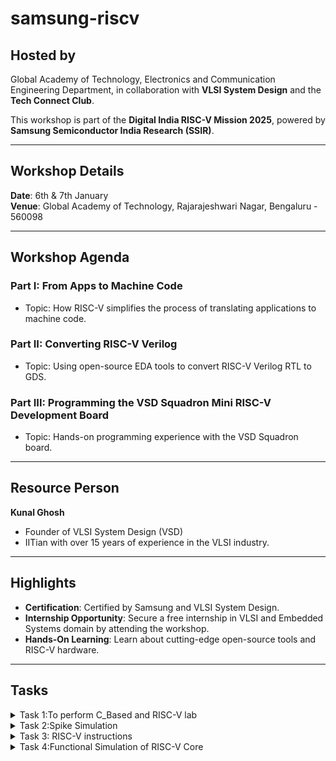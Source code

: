 # samsung-riscv
## Hosted by
Global Academy of Technology, Electronics and Communication Engineering Department, in collaboration with **VLSI System Design** and the **Tech Connect Club**.

This workshop is part of the **Digital India RISC-V Mission 2025**, powered by **Samsung Semiconductor India Research (SSIR)**.

---

## Workshop Details
**Date**: 6th & 7th January  
**Venue**: Global Academy of Technology, Rajarajeshwari Nagar, Bengaluru - 560098

---

## Workshop Agenda

### **Part I: From Apps to Machine Code**
- Topic: How RISC-V simplifies the process of translating applications to machine code.

### **Part II: Converting RISC-V Verilog**
- Topic: Using open-source EDA tools to convert RISC-V Verilog RTL to GDS.

### **Part III: Programming the VSD Squadron Mini RISC-V Development Board**
- Topic: Hands-on programming experience with the VSD Squadron board.

---

## Resource Person
**Kunal Ghosh**
- Founder of VLSI System Design (VSD)
- IITian with over 15 years of experience in the VLSI industry.

---

## Highlights
- **Certification**: Certified by Samsung and VLSI System Design.
- **Internship Opportunity**: Secure a free internship in VLSI and Embedded Systems domain by attending the workshop.
- **Hands-On Learning**: Learn about cutting-edge open-source tools and RISC-V hardware.

---
## Tasks
<details>
<summary> Task 1:To perform C_Based and RISC-V lab  </summary>
<br> 

- To create a GitHub repository named "samsung-riscv" and watch the provided videos to understand the program flow.
  
-  Install the RISC-V toolchain using the VDI link mentioned in the shared PDF
   
- Refer to the C-based and RISC-V-based lab videos, replicate the steps on your machine, and capture snapshots of the process with the current date/time visible.
 
- simple c program
 ![c based lab](https://github.com/user-attachments/assets/05ff9317-f20d-498c-b46d-a5d2cb5bc973)

- disassembly code
-![c_to_Riscv_simpleprg](https://github.com/user-attachments/assets/ea20198d-e420-4bde-b301-bdc1081e5f1f)

-![riscv_based_2](https://github.com/user-attachments/assets/309f6139-a1f5-4f7d-9f7e-f0278751271e)
</details>

<details>
<summary> Task 2:Spike Simulation  </summary>
<br>
-Spike is a RISC-V architecture simulator that allows for the simulation of RISC-V programs and software stacks.

-The objective is to execute the `fact.c` code using both the `GCC compiler` and the `RISC-V  compiler`
, ensuring that both produce identical outputs in the terminal. To compile the code with the GCC compiler, use the following command.
- step 1:Compile the c code using `gcc copmiler` 
 ```Step1
$ gcc fact.c
$ ./a.out
```
- step 2: Compile the code with `riscv compiler`
 ![c_program](https://github.com/user-attachments/assets/6040b90d-d5fc-4973-96fb-648fdd01fcdf)
- using -O1 instruction.
```step2
$ riscv64-unknown-elf-gcc -O1 -mabi=lp64 -march=rv64i -o fact.o fact.c
```
![O1](https://github.com/user-attachments/assets/fa363937-08de-49b5-afbe-70d711bc10a9)
- using -Ofast instruction.
```
$ riscv64-unknown-elf-gcc -Ofast -mabi=lp64 -march=rv64i -o fact.o fact.c
```
![Ofast](https://github.com/user-attachments/assets/27731e46-5aef-4557-8c82-d0481f38eda5)

- Open the Objdump of code by using the below command
```bash
$ riscv64-unknown-elf-objdump -d sum_1ton.o | less  
```
- Open the debugger in another terminal by using the below command
```bash
$  spike -d pk fact.o 
```
- The rest steps are shown in the following snapshot.
![spike](https://github.com/user-attachments/assets/161d1bdd-5b8a-4ea6-8907-42a2746c3d38)
</details>
<details>
<summary> Task 3: RISC-V instructions</summary>

  ## RISC-V Instruction Types

### R-Type:

- Purpose: Used for register-to-register operations (e.g., addition, subtraction, bitwise operations).
> Fields: The layout for a **U-type** instruction is as follows
>| func7 | rs2 | rs1 | func3 | rd | opcode |
>|-------|----|----|-------|-----|-------|
>| 7 bits | 5 bits |5 bits |3 bits |5 bits | 7 bits |
- Example: add rd, rs1, rs2.
---
### I-Type:

- Purpose: Used for immediate arithmetic operations, loads, and JALR.
> Fields: The layout for an **I-type** instruction is as follows:
> | imm[11:0] | rs1 | func3 | rd | opcode |
> |-----------|-----|-------|----|--------|
> | 12 bits | 5 bits  | 3 bits | 5 bits | 7 bits |
- Example: addi rd, rs1, imm or ld rd, offset(rs1).
---
### S-Type:

- Purpose: Used for store instructions (storing register values to memory).
> Fields: The layout for an **S-type** instruction is as follows:
> | imm[11:5] | rs2 |rs1 | func3 | imm[4:0] | opcode |
> |-----------|-----|-----|------|----------|--------|
> | 7 bits | 5 bits  | 5 bits | 3 bits | 5 bits | 7 bits |
- Example: sb rs2, offset(rs1).
---
### B-Type:

- Purpose: Used for branch instructions (conditional jumps).
> Fields: The layout for an **B-type** instruction is as follows:
> | imm [12] | imm[10:5] | rs2 |rs1 | func3 | imm[4:1] | imm[11] | opcode |
> |----------|-----------|-----|----|-------|----------|--------|--------|
> | 1 bit | 6 bits  | 5 bits |5 bits | 3 bits | 4 bits | 1bits | 7 bits |
- Example: beq rs1, rs2, offset.
---
### U-Type:

- Purpose: Used for loading upper immediate values into a register.
> Fields:The layout for an **U-type** instruction is as follows:
> | imm[31:12] | rd | opcode |
>|------------|----|--------|
>| 20 bits | 5 bits | 7 bits |
- Example: auipc rd, imm.
---
 ### J-Type:

- Purpose: Used for jump instructions (e.g., jal).
> Fields:The layout for an **J-type** instruction is as follows:
> | imm [20] | imm[10:1] | imm[11] | imm[19:12] | rd | opcode |
> |----------|-----------|---------|------------|---|----------|
> | 1 bit | 11 bits  | 1 bit |7 bits | 5 bits | 7 bits |
- Example: jal rd, offset.

---
### Here is the 15 unique RISCV instructions 
- 1 
```
add r10, r1, r2
```
> The RISC-V instruction format for `add ` is **R-type** ,meaning it adds the values stored in register r1 and register r2 and stores the result in register r10.
> The layout for a **R-type** instruction is as follows
>| func7 | rs2 | rs1 | func3 | rd | opcode |
>|-------|----|----|-------|-----|-------|
>| 7 bits | 5 bits |5 bits |3 bits |5 bits | 7 bits |
>
> opcode for LUI : 000000   
> rd : r10 = 01010   
> rt : 00001
> rs2 : 00010 
> funct3 : 00000 
> funct7 : 100000

---
#### 32-bit Instruction Encoding:00000010101100000000_01010_0110111
---
- 2 
```
addi sp,sp, -48
```
> The RISC-V instruction format for `ADDI` is **I-type**,which is used for instructions that add an immediate value to a resistor .
> The layout for an **I-type** instruction is as follows:
> | imm[11:0] | rs1 | func3 | rd | opcode |
> |-----------|-----|-------|----|--------|
> | 12 bits | 5 bits  | 3 bits | 5 bits | 7 bits |
>
> opcode for ADDI : 0010011   
> imm[11:0] (12 bits) -48 : 1111111111100  
> rd :  00010   
> rs1 : 00010 (register `sp`,which is x2)   
> funct3 for ADDI: 000   

 ---
#### 32-bit Instruction Encoding: 1111111111000000_00010_000_00010_0010011
---
-  3 
```
sd ra, 40(sp)
```
> The RISC-V instruction format for `SD` is **S-type**,which is used for instructions that add an immediate value to a resistor .
> The layout for an **S-type** instruction is as follows:
> | imm[11:5] | rs2 |rs1 | func3 | imm[4:0] | opcode |
> |-----------|-----|-----|------|----------|--------|
> | 7 bits | 5 bits  | 5 bits | 3 bits | 5 bits | 7 bits |
>
> opcode for SD : 0100011   
> imm[11:5] (7 bits for the upper part of the immediate) :0000100   
> imm[4:0] (5 bits for the lower part of the immediate) :  00000  
> rs1 : 00010 (register `sp`,which is x2)    
> rs2 : 00001 (register `x1` binary representation of 1)  
> func3 for SD: 011    

 ---
 #### 32-bit Instruction Encoding: 0000100_00001_00010_011_00000_0100011
---
 -  4 
 ```
auipc a5, 0xffff0
```
> The RISC-V instruction format for `AUIPC` is **U-type**,which is used for computing the sum of program counter (PC) and a 20-bit immediate value,and stores in resistor a5. 
> The layout for an **U-type** instruction is as follows:
> | imm[31:12] | rd | opcode |
>|------------|----|--------|
>| 20 bits | 5 bits | 7 bits |
>
> opcode for AUPIC :0010111
> rd (5 bits) `a5`(register x15) : 01111  
> imm[31:12] (20 bits) :1111111111111111   
> rs1 : N/A     
> rs2 : N/A  
> func3 for SD: N/A  

---
#### 32-bit Instruction Encoding:1111111111111111_01111_0010111

---
 -  5 
```
beqz a5, 10158
```
> The RISC-V instruction format for `BEQZ` is **B-type**,this instruction checks if the value in register `a5` is zero .If it is , the program branches to the offset `0x10158 `
> The layout for an **B-type** instruction is as follows:
> | imm [12] | imm[10:5] | rs2 |rs1 | func3 | imm[4:1] | imm[11] | opcode |
> |----------|-----------|-----|----|-------|----------|--------|--------|
> | 1 bit | 6 bits  | 5 bits |5 bits | 3 bits | 4 bits | 1bits | 7 bits |
>
> opcode for BEQZ : 1100011  
> imm[12] (1 bit) :0  
> imm[10:5] (6 bits) :000001  
> rs1 : (x15) 01111   
> rs2 : (x0) 00000  
> func3 for BEQ:000
> imm[4:1] (5 bits) : 01111
> imm[11] (1 bit):0
---
#### 32-bit Instruction Encoding:0_000001_00000_01111_000_01111_0_1100011

 ----
 - 6 
```
jalr zero, 0
```
> The RISC-V instruction format for `JALR` is **J-type**The instruction "jalr zero, 0" is an assembly language instruction in the RISC-V architecture. It stands for "Jump and Link Register.
> The layout for an **J-type** instruction is as follows:
> | imm [20] | imm[10:1] | imm[11] | imm[19:12] | rd | opcode |
> |----------|-----------|---------|------------|---|----------|
> | 1 bit | 11 bits  | 1 bit |7 bits | 5 bits | 7 bits |
>
> opcode for JALR : 1100111  
> imm[20] (1 bit) :0
> imm[10:1] (7 bits) :000001
> imm[11] (1 bit) :0
> imm[19:12] (7 bits) :000001
> rd : (x15) 01111   
> 
---
#### 32-bit Instruction Encoding:0_000001_0_000001_01111_1100111
 ----
 - 7
```
sb a5, 1944(gp)
```
> The RISC-V instruction format for `SB` is **S-type**,it means to store the byte value contained in the register `a5` into the memory address calculated by adding the immediate value `1944` to the address contained in the register `gp`
> The layout for an **S-type** instruction is as follows:
> | imm[11:5] | rs2 |rs1 | func3 | imm[4:0] | opcode |
> |-----------|-----|-----|------|----------|--------|
> | 7 bits | 5 bits  | 5 bits | 3 bits | 5 bits | 7 bits |
>
> opcode for SB : 0100011   
> imm[11:5] (6 bits of upper part of 1944) :0111100  
> imm[4:0] (5 bits of lower part of 1944) :11000   
> rs1 (register ,x3) gp : 01111    
> rs2 (register ,x15) a5 : 00000   
> func3 for SB:000 
---
#### 32-bit Instruction Encoding:0111100_00000_01111_000_11000_0100011
----
 - 8
```
bnez a5, 101ec
```
> The RISC-V instruction format for `BNEZ` is **B-type** ,this instruction checks if the value in the register `a5` is not zero.If the condition is true, it branches to the target address `101ec`. The branch target is calculated relative to the program counter `(PC)`.
> The layout for an **B-type** instruction is as follows:
> | imm [12] | imm[10:5] | rs2 |rs1 | func3 | imm[4:1] | imm[11] | opcode |
> |----------|-----------|-----|----|-------|----------|--------|--------|
> | 1 bit | 6 bits  | 5 bits |5 bits | 3 bits | 4 bits | 1bits | 7 bits |
> 
> opcode for SB : 1100011
> imm[12]  : 0
> imm[10:5] (6 bits) :000000
> imm[4:1] (4 bits) :1100
> imm[0]:0 
> rs1 (register ,x15) a5: 01111    
> rs2 (register ,x0) x0 : 00000   
> func3 for BNEZ:001
---
#### 32-bit Instruction Encoding:0_000000_00000_01111_001_1100_0_1100011
----
- 9
```
addiw sp,sp, -2
```
> The RISC-V instruction format for `ADDIW` is **I-type**,which is used for instructions that add an immediate value to a resistor .
> The layout for an **I-type** instruction is as follows:
> | imm[11:0] | rs1 | func3 | rd | opcode |
> |-----------|-----|-------|----|--------|
> | 12 bits | 5 bits  | 3 bits | 5 bits | 7 bits |
>
> opcode for ADDI : 0010011   
> imm[11:0] (12 bits) -48 : 1111111111110  
> rd :  01100   
> rs1 : 10101    
> funct3 for ADDI: 000   

 ---
#### 32-bit Instruction Encoding: 111111111110_10101_000_01100_0110011
---
- 9
```
ld ra, 8(sp)
```
> The RISC-V instruction format for `LD` is **I-type**,The ld (Load Doubleword) instruction loads a 64-bit (doubleword) value from memory into a destination register.
The effective memory address is calculated as the value in the base register `(sp)` plus the immediate offset `(8)`.
> The layout for an **I-type** instruction is as follows:
> | imm[11:0] | rs1 | func3 | rd | opcode |
> |-----------|-----|-------|----|--------|
> | 12 bits | 5 bits  | 3 bits | 5 bits | 7 bits |
>
> opcode for ADDI : 0000011   
> imm[11:0] (12 bits) -48 : 000000001000 
> rd :  00001   
> rs1 : 00010 (register `sp`,which is x2)   
> funct3 for ADDI: 011  

 ---
#### 32-bit Instruction Encoding: 000000010000_00010_011_00001_0000011
---
- 10
```
blt a5,s0,28310
```
> The RISC-V instruction format for `BLT` is **B-type**,Tblt stands for "Branch if Less Than". This instruction performs a conditional branch based on whether the value in register `a5` is less than the value in register so.
> The layout for an **B-type** instruction is as follows:
> | imm [12] | imm[10:5] | rs2 |rs1 | func3 | imm[4:1] | imm[11] | opcode |
> |----------|-----------|-----|----|-------|----------|--------|--------|
> | 1 bit | 6 bits  | 5 bits |5 bits | 3 bits | 4 bits | 1bits | 7 bits |
>
> opcode for BEQZ : 1100011  
> imm[12] (1 bit) :0  
> imm[10:5] (6 bits) :000001  
> rs1 : (xa5) 01111   
> rs2 : (xs0) 01000  
> func3 for BEQ:100
> imm[4:1] (5 bits) : 01111
> imm[11] (1 bit):0
---
#### 32-bit Instruction Encoding:0_000001_01000_01111_000_01111_0_1100011

 ----
 - 11
 ```
bge s1,a5,100f0
```
> The RISC-V instruction format for `BGE` is **B-type**,which is used for instructions that add an immediate value to a resistor .
> The layout for an **B-type** instruction is as follows: 
> | imm [12] | imm[10:5] | rs2 |rs1 | func3 | imm[4:1] | imm[11] | opcode |
> |----------|-----------|-----|----|-------|----------|--------|--------|
> | 1 bit | 6 bits  | 5 bits |5 bits | 3 bits | 4 bits | 1bits | 7 bits |
>
> opcode for BEQZ : 1100011  
> imm[12] (1 bit) :0  
> imm[10:5] (6 bits) :001111  
> rs1 : (x15) 01001   
> rs2 : (x0) 01111  
> func3 :101
> imm[4:1] (5 bits) : 1000
> imm[11] (1 bit):0
---
#### 32-bit Instruction Encoding:0_001111_01111_01001_101_1000_0_1100011

 ----
  - 12
 ```
bgeu t1,a2,103ac
```
> The RISC-V instruction format for `BGEU` is **B-type**,which is used for instructions that add an immediate value to a resistor .
> The layout for an **B-type** instruction is as follows: 
> | imm [12] | imm[10:5] | rs2 |rs1 | func3 | imm[4:1] | imm[11] | opcode |
> |----------|-----------|-----|----|-------|----------|--------|--------|
> | 1 bit | 6 bits  | 5 bits |5 bits | 3 bits | 4 bits | 1bits | 7 bits |
>
> opcode for BEQZ : 1100011  
> imm[12] (1 bit) :0  
> imm[10:5] (6 bits) :001110  
> rs1 : (x15) 00110   
> rs2 : (x0) 01100 
> func3 :111
> imm[4:1] (5 bits) : 1011
> imm[11] (1 bit):0
---
#### 32-bit Instruction Encoding:0_001110_01100_111_00110_0_1100011

 ----
 - 14
 ```
sw a4, 32(sp)
```
> The RISC-V instruction format for `SW` is **S-type**,is a store word instruction in the **RISC-V ISA**. It stores the contents of the register `a4` into memory at an address computed as the sum of `sp` (stack pointer) and the immediate offset `32`.
> The layout for an **S-type** instruction is as follows:
> | imm[11:5] | rs2 |rs1 | func3 | imm[4:0] | opcode |
> |-----------|-----|-----|------|----------|--------|
> | 7 bits | 5 bits  | 5 bits | 3 bits | 5 bits | 7 bits |
>
> opcode for SD : 0100011   
> imm[11:5] (7 bits for the upper part of the immediate) :0000100   
> imm[4:0] (5 bits for the lower part of the immediate) :  10000  
> rs1 : 00010 (register `sp`,which is x2)    
> rs2 : 01110
> func3 for SD: 010    

 ---
 #### 32-bit Instruction Encoding: 0000100_00010_00010_010_10000_0100011
---
- 15
 ```
auipc a5, 0xffff0
```
> The RISC-V instruction format for `AUIPC` is **U-type**,which is used for computing the sum of program counter (PC) and a 20-bit immediate value,and stores in resistor a5. 
> The layout for an **U-type** instruction is as follows:
> | imm[31:12] | rd | opcode |
>|------------|----|--------|
>| 20 bits | 5 bits | 7 bits |
>
> opcode for AUPIC :0010111
> rd (5 bits) `a5`(register x15) : 01111  
> imm[31:12] (20 bits) :1111111111111111   
> rs1 : N/A     
> rs2 : N/A  
> func3 for SD: N/A  

---
#### 32-bit Instruction Encoding:1111111111111111_01111_0010111
</details>
<details>
<summary> Task 4:Functional Simulation of RISC-V Core </summary>
<br> 
  
 > - The task is to download the Verilog netlist and testbench for the RISC-V core. Set up a simulation environment using a suitable tool like Icarus Verilog or GTKWave, then load the netlist and testbench.           
 > - Run the functional simulation to verify the core's correctness by observing the output signals. Capture and save waveform snapshots for the executed commands during the simulation.  
 > - Finally, update your GitHub repository by uploading the simulation results, waveform snapshots, and a brief description of your work.

## steps for the above task are as follows
  ### step 1:
- To install `iverilog` and `gtkwave` in terminal the command is as follows
  ```
  $ sudo apt get update
  $ sudo apt get install iverilog gtkwave
  ```
  ### step 2:
- save the files of verilog in the git hub repository and clone the same
  ```
  $ git clone https://github.com/Vindyagir/samsung-riscv
  ```
   ### step 3:
- open the directory
  ```
  $ cd samsung-riscv
  ```
   ### step 4:
- open verilog and testbench files using `nano` command
  ```
  $ nano sam_rv32i.v
  $ nano sam_rv32i_tb.v
  ```
   ### step 5:
- compile the verilog files using the commands 
  ```
  $ iverilog -o samsung-riscv sam_rv32i.v sam_rv32i_tb.v
  $ ./samsung-riscv
  ```
   ### step 6:
- the output waveform is observed using the following command
  ```
  $ gtkwave sam_rv32i.vcd
  ```
 - the below image is of the out put shown on terminal after running step 6 
  ![Screenshot 2025-02-03 215243](https://github.com/user-attachments/assets/30326a5b-53c2-495c-9a1a-c001b3af9c12)
---
## Instructions are as follows:
- ### add r10, r1,r2  //32'h02208500 ;
   ![Screenshot 2025-01-30 152403](https://github.com/user-attachments/assets/4dc1fea5-b9ac-4697-a45f-acb8c394d193)

- ### sub r11, r1,r3  //32'h02309680 ;
  ![Screenshot 2025-01-30 152435](https://github.com/user-attachments/assets/773433b2-272b-4487-8e23-0789e1b7368e)

- ### and r12, r2, r5  //32'h0250A700 ; 
  ![Screenshot 2025-01-30 152502](https://github.com/user-attachments/assets/95893dab-938e-4089-84bc-523771d4ece5)

- ### or r13, r3, r4  //32'h0241B500 ; 
  ![Screenshot 2025-01-30 152528](https://github.com/user-attachments/assets/d7f80c57-a582-428b-bbdd-c0f44580031a)

- ### xor r14, r3, r6  //32'h0260D500 ;
  ![Screenshot 2025-01-30 152756](https://github.com/user-attachments/assets/12f985a3-52a3-4933-bb8f-98d409934c62)

- ### slt r15, r2, r4  //32'h00415680;
  ![Screenshot 2025-02-03 221742](https://github.com/user-attachments/assets/a912da84-050c-4cc6-85d9-d7f5a8513c9e)
  
- ### addi r16, r4, r6  //32'h00620801;
  ![Screenshot 2025-01-30 153547](https://github.com/user-attachments/assets/9e472da3-b620-4245-954e-8e8c43ce0999)

- ### sw r3, r1, r3  //32'h003091A1;
  ![Screenshot 2025-01-30 153611](https://github.com/user-attachments/assets/1883130e-549f-47c0-b956-41ad8ab49745)

- ### lw r17, r1 ,r3 //32'h003086A1
  ![Screenshot 2025-01-30 153730](https://github.com/user-attachments/assets/64a58975-a8b7-4c1f-af49-41b2f8cc0685)

- ### add r18, r2, r2 //32'h00210800
  ![Screenshot 2025-01-30 153730](https://github.com/user-attachments/assets/e2688a0e-01c1-4df6-8198-a6674fc41b5a)
